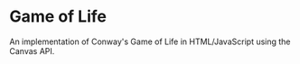 # Game of Life
An implementation of Conway's Game of Life in HTML/JavaScript using the Canvas API. 
